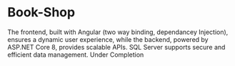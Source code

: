 # Book-Shop
The frontend, built with Angular (two way binding, dependancey Injection), ensures a dynamic user experience, while the backend, powered by ASP.NET Core 8, provides scalable APIs. SQL Server supports secure and efficient data management. Under Completion
